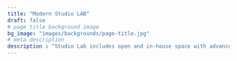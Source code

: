 ```yaml
---
title: "Modern Studio LAB"
draft: false
# page title background image
bg_image: "images/backgrounds/page-title.jpg"
# meta description
description : "Studio Lab includes open and in-house space with advanced technology for all stakeholders to experience an interactive environment. At ISCM Studio Lab, physical tools and virtual appliances well facilitate study and research activities to simulate and optimize solutions to practical issues. All stakeholders are encouraged to approach the modern equipment to reach the fullest outcomes."
---
```

